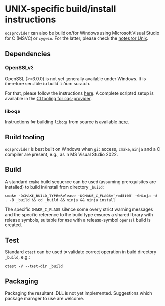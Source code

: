UNIX-specific build/install instructions
========================================

`oqsprovider` can also be build on/for Windows using Microsoft Visual
Studio for C (MSVC) or `cygwin`. For the latter, please check the
[notes for Unix](NOTES-UNIX.md).

## Dependencies

### OpenSSLv3

OpenSSL (>=3.0.0) is not yet generally available under Windows. It is
therefore sensible to build it from scratch.

For that, please follow the instructions [here](https://github.com/openssl/openssl/blob/master/NOTES-WINDOWS.md).
A complete scripted setup is available in the [CI tooling for oqs-provider](https://github.com/open-quantum-safe/oqs-provider/blob/main/.github/workflows/windows.yml).

### liboqs

Instructions for building `liboqs` from source is available 
[here](https://github.com/open-quantum-safe/liboqs#windows).

## Build tooling

`oqsprovider` is best built on Windows when `git` access, `cmake`, `ninja` and
a C compiler are present, e.g., as in MS Visual Studio 2022.

## Build

A standard `cmake` build sequence can be used (assuming prerequisites are installed)
to build in/install from directory `_build`:

    cmake -DCMAKE_BUILD_TYPE=Release -DCMAKE_C_FLAGS="/wd5105" -GNinja -S . -B _build && cd _build && ninja && ninja install

The specific `CMAKE_C_FLAGS` silence some overly strict warning messages and
the specific reference to the build type ensures a shared library with
release symbols, suitable for use with a release-symbol `openssl` build
is created.

## Test

Standard `ctest` can be used to validate correct operation in build directory `_build`, e.g.:

    ctest -V --test-dir _build

## Packaging

Packaging the resultant .DLL is not yet implemented. Suggestions which package manager
to use are welcome.
